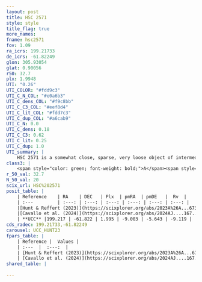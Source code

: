 ```yaml
---
layout: post
title: HSC 2571
style: style
title_flag: true
more_names: 
fname: hsc2571
fov: 1.09
ra_icrs: 199.21733
de_icrs: -61.82249
glon: 305.93054
glat: 0.90056
r50: 32.7
plx: 1.9948
UTI: "0.26"
UTI_COLOR: "#fdd9c3"
UTI_C_N_COL: "#e0a6b3"
UTI_C_dens_COL: "#f9c8bb"
UTI_C_C3_COL: "#eef8d4"
UTI_C_lit_COL: "#fdd7c3"
UTI_C_dup_COL: "#a6cab9"
UTI_C_N: 0.0
UTI_C_dens: 0.18
UTI_C_C3: 0.62
UTI_C_lit: 0.25
UTI_C_dup: 1.0
UTI_summary: |
    HSC 2571 is a somewhat close, sparse, very loose object of intermediate C3 quality. It was recently reported in the literature.<br><br><span style="color: #99180f; font-weight: bold;">Warning: </span>contains less than 25 stars with <i>P>0.5</i> estimated.
class3: |
    <span style="color: green; font-weight: bold;">A</span><span style="color: red; font-weight: bold;">C</span>
r_50_val: 32.7
N_50_val: 20
scix_url: HSC%202571
posit_table: |
    | Reference    | RA    | DEC   | Plx  | pmRA  | pmDE   |  Rv  |
    | :---         | :---: | :---: | :---: | :---: | :---: | :---: |
    |[Hunt & Reffert (2023)](https://scixplorer.org/abs/2023A%26A...673A.114H) | 199.171 | -61.813 | 2.03 | -8.97 | -5.623 | -8.93 |
    |[Cavallo et al. (2024)](https://scixplorer.org/abs/2024AJ....167...12C) | 200.042 | -61.722 | 2.028 | -- | -- | -- |
    | **UCC** |199.217 | -61.822 | 1.995 | -9.003 | -5.643 | -9.119 | 
cds_radec: 199.21733,-61.82249
carousel: UCC_HUNT23
fpars_table: |
    | Reference |  Values |
    | :---  |  :---:  |
    | [Hunt & Reffert (2023)](https://scixplorer.org/abs/2023A%26A...673A.114H) | `AV50=0.439, diffAV50=0.578, MOD50=8.37, logAge50=8.551` |
    | [Cavallo et al. (2024)](https://scixplorer.org/abs/2024AJ....167...12C) | `AV50=1.19, dMod50=8.47, logAge50=8.45, [Fe/H]50=-0.31` |
shared_table: |
    
---
```

